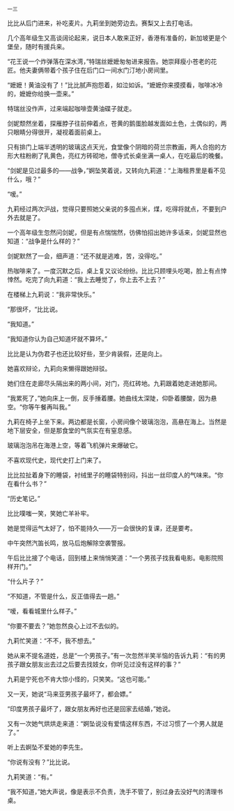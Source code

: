     一三 

   比比从后门进来，补吃麦片。九莉坐到她旁边去。赛梨又上去打电话。

   几个高年级生又高谈阔论起来，说日本人敢来正好，香港有准备的，新加坡更是个堡垒，随时有援兵来。

   “花王说一个炸弹落在深水湾，”特瑞丝嬷嬷匆匆进来报告。她崇拜瘦小苍老的花匠。他夫妻俩带着个孩子住在后门口一间水门汀地小房间里。

   “嬷嬷！黄油没有了！”比比腻声抱怨着，如泣如诉。“嬷嬷你来摸摸看，咖啡冰冷的，嬷嬷你给换一壶来。”

   特瑞丝没作声，过来端起咖啡壶黄油碟子就走。

   剑妮颓然坐着，探雁脖子往前伸着点，苍黄的鹅蛋脸越发面如土色，土偶似的，两只眼睛分得很开，凝视着面前桌上。

   只有排门上端半透明的玻璃这点天光，食堂像个阴暗的荷兰宗教画，两人合抱的方形大柱粉刷了乳黄色，亮红方砖砌地，僧寺式长桌坐满一桌人，在吃最后的晚餐。

   “剑妮是见过最多的——战争，”婀坠笑着说，又转向九莉道：“上海租界里是看不见什么，哦？”

   “嗳。”

   九莉经过两次沪战，觉得只要照她父亲说的多囤点米，煤，吃得将就点，不要到户外去就是了。

   一个高年级生忽然问剑妮，但是有点惴惴然，彷佛怕招出她许多话来，剑妮显然也知道：“战争是什么样的？”

   剑妮默然了一会，细声道：“还不就是逃难，苦，没得吃。”

   热咖啡来了。一度沉默之后，桌上复又议论纷纷。比比只顾埋头吃喝，脸上有点悻悻然。吃完了向九莉道：“我上去睡觉了，你上去不上去？”

   在楼梯上九莉说：“我非常快乐。”

   “那很坏，“比比说。

   “我知道。”

   “我知道你认为自己知道坏就不算坏。”

   比比是认为伪君子也还比较好些，至少肯装假，还是向上。

   她喜欢辩论，九莉向来懒得跟她辩驳。

   她们住在走廊尽头隔出来的两小间，对门，亮红砖地。九莉跟着她走进她那间。

   “我累死了，”她向床上一倒，反手捶着腰。她曲线太深陡，仰卧着腰酸，因为悬空。“你等午餐再叫我。”

   九莉在椅子上坐下来。两边都是长窗，小房间像个玻璃泡泡，高悬在海上。当然是地下层安全，但是那食堂的气氛实在有窒息感。

   玻璃泡泡吊在海港上空，等着飞机弹片来爆破它。

   不喜欢现代史，现代史打上门来了。

   比比拉扯着身下的睡袋，衬绒里子的睡袋特别闷，抖出一丝印度人的气味来。“你在看什么书？”

   “历史笔记。”

   比比噗嗤一笑，笑她亡羊补牢。

   她是觉得运气太好了，怕不能持久——万一会很快的复课，还是要考。

   中午突然汽笛长鸣，放马后炮解除空袭警报。

   午后比比接了个电话，回到楼上来悄悄笑道：“一个男孩子找我看电影。电影院照样开门。”

   “什么片子？”

   “不知道，不管是什么，反正值得去一趟。”

   “嗳，看看城里什么样子。”

   “你要不要去？”她忽然良心上过不去似的。

   九莉忙笑道：“不不，我不想去。”

   她从来不提名道姓，总是“一个男孩子。”有一次忽然半笑半恼的告诉九莉：“有的男孩子跟女朋友出去过之后要去找妓女，你听见过没有这样的事？”

   九莉是宁死也不肯大惊小怪的，只笑笑。“这也可能。”

   又一天，她说“马来亚男孩子最坏了，都会嫖。”

   “印度男孩子最坏了，跟女朋友再好也还是回家去结婚，”她说。

   又有一次她气烘烘走来道：“婀坠说没有爱情这样东西，不过习惯了一个男人就是了。”

   听上去婀坠不爱她的李先生。

   “你说有没有？”比比说。

   九莉笑道：“有。”

   “我不知道，”她大声说，像是表示不负责，洗手不管了，别过身去没好气的清理书桌。

